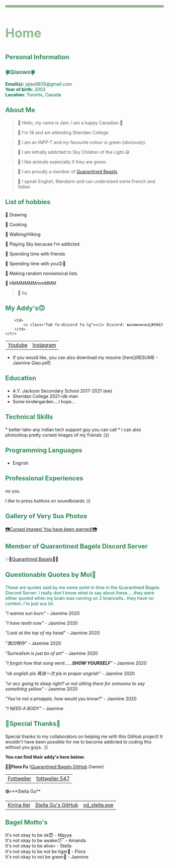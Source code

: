 <p style="border:4px solid DarkSeaGreen;"></p>
<h1 style="font-size:40px;"><p style="color:DarkSeaGreen;">Home</p></h1>

<script src="https://kit.fontawesome.com/6d173168d3.js" crossorigin="anonymous"></script>

<h1 style="font-size:20px;"><p style="color:#2E8B57;">Personal Information</p></h1>

<h1 style="font-size:18px;"><p style="color:#2E8B57;">🍀Qiaowo🍀</p></h1>

<p style="color:#007045;">
<b>Email(s):</b> jqiao6835@gmail.com 
<br>
<b>Year of birth:</b> 2003
<br>
<b>Location:</b> Toronto, Canada
</p>


<h1 style="font-size:20px;"><p style="color:#2E8B57;">About Me</p></h1>

>🌿 Hello, my name is Jam. I am a happy Canadian.🍁

>🌿 I'm 18 and am attending Sheridan College.

>🌿 I am an INFP-T and my favourite colour is green (obviously).

>🌿 I am lethally addicted to Sky Children of the Light.😃

>🌿 I like animals especially if they are green.

>🌿 I am proudly a member of <a href="https://yfsufate.github.io/Bagels/" target="blank">Quarantined Bagels</a>

>🌿 I speak English, Mandarin and can understand some French and Italian 



<h1 style="font-size:20px;"><p style="color:#2E8B57;">List of hobbies</p></h1>

<p style="color:#f291c2;">

💚 Drawing
<br>

💚 Cooking
<br>

💚 Walking/Hiking
<br>

💚 Playing Sky because I'm addicted
<br>

💚 Spending time with friends
<br>

💚 Spending time with you😊💖
<br>

💚 Making random nonsensical lists
<br>

💚 HMMMMMMmmMMM
<br>

>💚 ha
</p>

<h1 style="font-size:20px;"><p style="color:#2E8B57;">My Addy's🙃</p></h1>

<table>
    <tr>
        <td>
            <a href="https://www.youtube.com/channel/UCKW-d_GlZ-sblBa18tChqbw" target="blank"><i class="fab fa-youtube fa-lg"></i> Youtube</a>
        </td>
        <td>
            <a href="https://www.instagram.com/jqwq_art/" target="blank"><i class="fab fa-instagram fa-lg"></i> Instagram</a>
        </td>
        
        <td>
            <i class="fab fa-discord fa-lg"></i> Discord: жасминичка💚#5043
        </td>
    </tr>
</table>

* <i class="fas fa-file fa-lg"></i> If you would like, you can also download my resume [here](RESUME - Jasmine Qiao.pdf)


<h1 style="font-size:20px;"><p style="color:#2E8B57;">Education</p></h1>

* A.Y. Jackson Secondary School 2017-2021 (ew)
* Sheridan College 2021-idk man
* Some kindergarden....I hope...

<h1 style="font-size:20px;"><p style="color:#2E8B57;">Technical Skills</p></h1>
* better tahn any indian tech support guy you can call
* I can also photoshop pretty cursed images of my friends :)))

<h1 style="font-size:20px;"><p style="color:#2E8B57;">Programming Languages</p></h1>

* Engrish

<h1 style="font-size:20px;"><p style="color:#2E8B57;">Professional Experiences</p></h1>

no you

I like to press buttons on soundboards :))

<h1 style="font-size:20px;"><p style="color:#2E8B57;">Gallery of Very Sus Photos</p></h1>

[📷Cursed images! You have been warned!📷](/photo.md)

<h1 style="font-size:20px;"><p style="color:#2E8B57;">Member of Quarantined Bagels Discord Server</p></h1>

✨🥯<a href="https://discord.gg/PZaPX5Mt" target="blank">Quarantined Bagels</a>🥯✨

<h1 style="font-size:20px;"><p style="color:#2E8B57;">Questionable Quotes by Moi🙂</p></h1>

<p style="color:#00755e;">
These are quotes said by me some point in time in the Quarantined Bagels Discord Server. I really don't know what to say about these.....they were either quoted when my brain was running on 2 braincells...they have no context..I'm just sus lol. 
</p>

<p style="color:#f291c2;">

<i>"I wanna sun burn"</i> - Jasmine 2020
<br>

<i>"I have teeth now"</i> - Jasmine 2020
<br>

<i>"Look at the top of my head"</i> - Jasmine 2020
<br>

<i>"我凹特你"</i> - Jasmine 2020
<br>

<i>"Surrealism is just bs of art"</i> - Jasmine 2020
<br>

<i>"I forgot how that song went......<b>SHOW YOURSELF</b>"</i> - Jasmine 2020
<br>

<i>"ok english pls 再说一次 pls in proper engrish"</i> - Jasmine 2020
<br>

<i>"ur acc going to sleep right? ur not sitting there for someone to say something yellow"</i> - Jasmine 2020
<br>

<i>"You're not a pinapple, how would you know?"</i> - Jasmine 2020
<br>

<i>"I NEED A BODY"</i> - Jasmine
</p>

<h1 style="font-size:20px;"><p style="color:#2E8B57;">🙌Special Thanks🙌</p></h1>

Special thanks to my collaborators on helping me with this GitHub project! It wouldn't have been possible for me to become addicted to coding this without you guys. :))

**You can find their addy's here below:**

🔵🐯**Flora Fu** (<a href="https://yfsufate.github.io/Bagels/" target="blank">Quarantined Bagels GitHub</a> Owner)
<table>
    <tr>
        <td>
            <a href="https://www.youtube.com/channel/UCVTp-rIWyMLWFYJ6vrX54LA" target="blank"><i class="fab fa-youtube fa-lg"></i>Fottweiler</a>
        </td>
        <td>
            <a href="https://www.instagram.com/fottweiler.547/" target="blank"><i class="fab fa-instagram fa-lg"></i> fottweiler.547</a>
        </td>
    </tr>
</table>
🟣💀**Stella Gu**
<table>
    <tr>
        <td>
            <a href="https://www.youtube.com/channel/UC6NqBvwkPs07OJ7uaZHf0XA" target="blank"><i class="fab fa-youtube fa-lg"></i>Kirina Kei</a>
        </td>
        <td>
            <a href="https://stella-gu.github.io/" target="blank"><i class="fab fa-github fa-lg"></i>Stella Gu's GitHub</a>
        </td>
        <td>
            <a href="https://www.instagram.com/xd_stella.exe/" target="blank"><i class="fab fa-instagram fa-lg"></i>xd_stella.exe</a>
        </td>
     </tr>
</table>


<p>
<h1 style="font-size:20px;"><p style="color:#2E8B57;">Bagel Motto's</p></h1>
It's not okay to be ok😈 - Mayya
<br>
It's not okay to be awake😴 - Amanda
<br>
It's not okay to be alive💀 - Stella
<br>
It's not okay to be not be tiger🐯 - Flora
<br>
It's not okay to not be green💚 - Jasmine
</p>